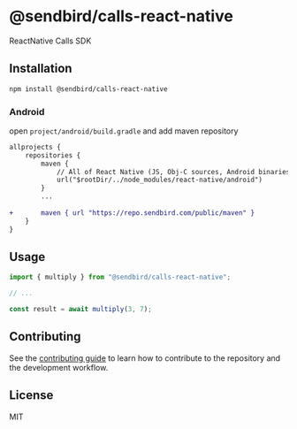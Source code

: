 # @sendbird/calls-react-native

ReactNative Calls SDK

## Installation

```sh
npm install @sendbird/calls-react-native
```

### Android
open `project/android/build.gradle` and add maven repository
```diff
allprojects {
    repositories {
        maven {
            // All of React Native (JS, Obj-C sources, Android binaries) is installed from npm
            url("$rootDir/../node_modules/react-native/android")
        }
        ...
        
+       maven { url "https://repo.sendbird.com/public/maven" }
    }
}
```

## Usage

```js
import { multiply } from "@sendbird/calls-react-native";

// ...

const result = await multiply(3, 7);
```

## Contributing

See the [contributing guide](CONTRIBUTING.md) to learn how to contribute to the repository and the development workflow.

## License

MIT
